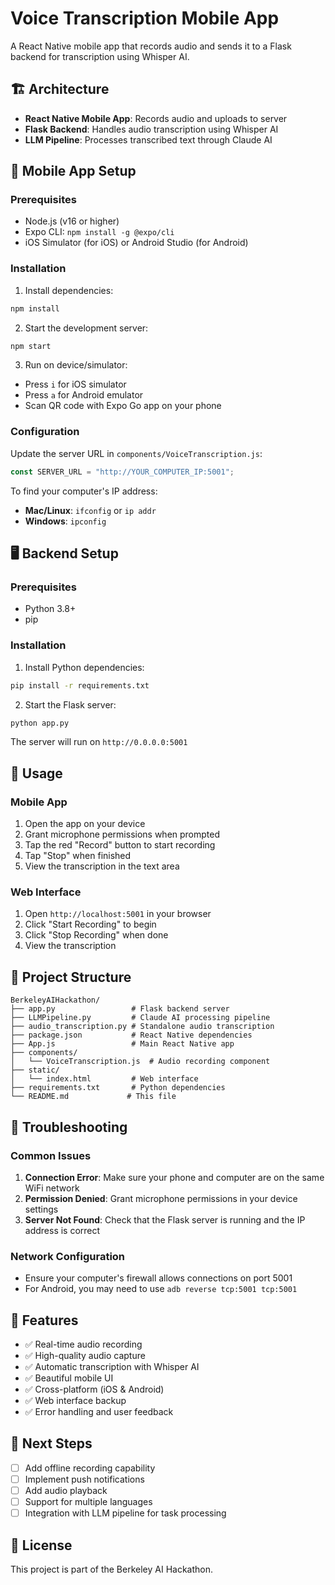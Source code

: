 # Voice Transcription Mobile App

A React Native mobile app that records audio and sends it to a Flask backend for transcription using Whisper AI.

## 🏗️ Architecture

- **React Native Mobile App**: Records audio and uploads to server
- **Flask Backend**: Handles audio transcription using Whisper AI
- **LLM Pipeline**: Processes transcribed text through Claude AI

## 📱 Mobile App Setup

### Prerequisites

- Node.js (v16 or higher)
- Expo CLI: `npm install -g @expo/cli`
- iOS Simulator (for iOS) or Android Studio (for Android)

### Installation

1. Install dependencies:

```bash
npm install
```

2. Start the development server:

```bash
npm start
```

3. Run on device/simulator:

- Press `i` for iOS simulator
- Press `a` for Android emulator
- Scan QR code with Expo Go app on your phone

### Configuration

Update the server URL in `components/VoiceTranscription.js`:

```javascript
const SERVER_URL = "http://YOUR_COMPUTER_IP:5001";
```

To find your computer's IP address:

- **Mac/Linux**: `ifconfig` or `ip addr`
- **Windows**: `ipconfig`

## 🖥️ Backend Setup

### Prerequisites

- Python 3.8+
- pip

### Installation

1. Install Python dependencies:

```bash
pip install -r requirements.txt
```

2. Start the Flask server:

```bash
python app.py
```

The server will run on `http://0.0.0.0:5001`

## 🚀 Usage

### Mobile App

1. Open the app on your device
2. Grant microphone permissions when prompted
3. Tap the red "Record" button to start recording
4. Tap "Stop" when finished
5. View the transcription in the text area

### Web Interface

1. Open `http://localhost:5001` in your browser
2. Click "Start Recording" to begin
3. Click "Stop Recording" when done
4. View the transcription

## 📁 Project Structure

```
BerkeleyAIHackathon/
├── app.py                 # Flask backend server
├── LLMPipeline.py         # Claude AI processing pipeline
├── audio_transcription.py # Standalone audio transcription
├── package.json           # React Native dependencies
├── App.js                 # Main React Native app
├── components/
│   └── VoiceTranscription.js  # Audio recording component
├── static/
│   └── index.html         # Web interface
├── requirements.txt       # Python dependencies
└── README.md             # This file
```

## 🔧 Troubleshooting

### Common Issues

1. **Connection Error**: Make sure your phone and computer are on the same WiFi network
2. **Permission Denied**: Grant microphone permissions in your device settings
3. **Server Not Found**: Check that the Flask server is running and the IP address is correct

### Network Configuration

- Ensure your computer's firewall allows connections on port 5001
- For Android, you may need to use `adb reverse tcp:5001 tcp:5001`

## 🎯 Features

- ✅ Real-time audio recording
- ✅ High-quality audio capture
- ✅ Automatic transcription with Whisper AI
- ✅ Beautiful mobile UI
- ✅ Cross-platform (iOS & Android)
- ✅ Web interface backup
- ✅ Error handling and user feedback

## 🔮 Next Steps

- [ ] Add offline recording capability
- [ ] Implement push notifications
- [ ] Add audio playback
- [ ] Support for multiple languages
- [ ] Integration with LLM pipeline for task processing

## 📄 License

This project is part of the Berkeley AI Hackathon.
